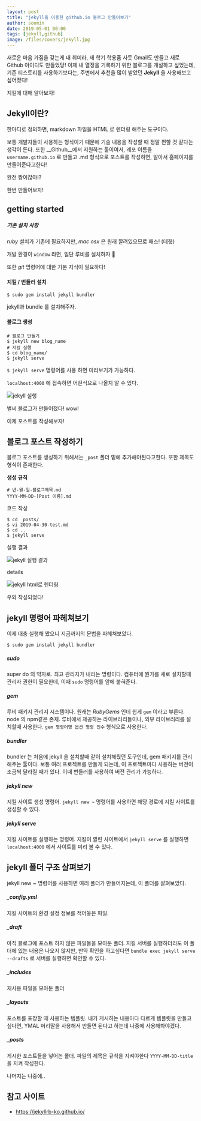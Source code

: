 ```yaml
---
layout: post
title: "jekyll을 이용한 github.io 블로그 만들어보기"
author: soomin
date: 2019-05-01 00:00
tags: [jekyll,github]
image: /files/covers/jekyll.jpg
---
```


새로운 마음 가짐을 갖는게 내 취미라, 새 학기 학용품 사듯 Gmail도 만들고 새로 Github 아이디도 만들었당! 이제 내 열정을 기록하기 위한 블로그를 개설하고 싶었는데, 기존 티스토리를 사용하기보다는, 주변에서 추천을 많이 받았던  __Jekyll__ 을 사용해보고 싶어졌다!

지킬에 대해 알아보자!

## Jekyll이란?

한마디로 정의하면, markdown 파일을 HTML 로 렌더링 해주는 도구이다. 

보통 개발자들이 사용하는 형식이기 때문에 기술 내용을 작성할 때 정말 편할 것 같다는 생각이 든다. 또한 __Github__에서 지원하는 툴이여서, 레포 이름을  `username.github.io` 로 만들고 .md 형식으로 포스트를 작성하면, 알아서 홈페이지를 만들어준다고한다!

완전 짱이잖아!?

한번 만들어보자!

## getting started

##### 기존 설치 사항

_ruby_ 설치가 기존에 필요하지만, _mac osx_ 은 원래 깔려있으므로 패스! (데헷)

개발 환경이 `window` 라면, 일단 루비를 설치하자 👀

또한 _git_ 명령어에 대한 기본 지식이 필요하다! 

#### __지킬 / 번들러 설치__

```console
$ sudo gem install jekyll bundler
```

jekyll과 bundle 를 설치해주자. 

#### __블로그 생성__

```console
# 블로그 만들기
$ jekyll new blog_name
# 지킬 실행
$ cd blog_name/
$ jekyll serve
```



`$ jekyll serve` 명령어를 사용 하면 미리보기가 가능하다.

 `localhost:4000` 에 접속하면 어떤식으로 나올지 알 수 있다.

![jekyll 실행](/files/jekyll/jekyll-serve.png)

벌써 블로그가 만들어졌다! wow!

이제 포스트를 작성해보자!



## 블로그 포스트 작성하기

블로그 포스트를 생성하기 위해서는  `_post` 폴더 밑에 추가해야된다고한다. 또한 제목도 형식이 존재한다. 

__생성 규칙__

```
# 년-월-일-블로그제목.md
YYYY-MM-DD-[Post 이름].md
```

코드 작성

```console
$ cd _posts/ 
$ vi 2019-04-30-test.md
$ cd ..
$ jekyll serve 
```

실행 결과

![jekyll 실행 결과](/files/jekyll/jekyll-title.png)

details

![jekyll html로 렌더링](/files/jekyll/jekyll-details.png)

우와 작성되었다!



## jekyll 명령어 파헤쳐보기

이제 대충 실행해 봤으니 지금까지의 문법을 파헤쳐보았다.

```console
$ sudo gem install jekyll bundler
```

##### sudo

super do 의 약자로. 최고 관리자가 내리는 명령이다. 컴퓨터에 뭔가를 새로 설치할때 관리자 권한이 필요한데, 이때 `sudo` 명령어를 앞에 붙혀준다. 

##### gem 

루비 패키지 관리지 시스템이다. 원래는 _RubyGems_ 인데 쉽게 `gem` 이라고 부른다. node 의 npm같은 존재. 루비에서 제공하는 라이브러리들이나, 외부 라이브러리를 설치할때 사용한다. `gem 명령어명 옵션 명령 인수` 형식으로 사용한다. 

##### bundler

bundler 는 처음에 jekyll 을 설치할때 같이 설치해줬던 도구인데, gem 패키지를 관리해주는 툴이다. 보통 여러 프로젝트를 만들게 되는데, 이 프로젝트마다 사용하는 버전이 조금씩 달라질 때가 있다. 이때 번들러를 사용하여 버전 관리가 가능하다. 

##### jekyll new

지킬 사이트 생성 명령어. `jekyll new ~` 명령어를 사용하면 해당 경로에 지킬 사이트를 생성할 수 있다.

##### jekyll serve

지킬 사이트를 실행하는 명령어. 지킬이 깔린 사이트에서 `jekyll serve` 를 실행하면 `localhost:4000` 에서 사이트를 미리 볼 수 있다. 





## jekyll 폴더 구조 살펴보기 

jekyll new ~ 명령어를 사용하면 여러 폴더가 만들어지는데, 이 폴더를 살펴보았다.

##### _config.yml

지킬 사이트의 환경 설정 정보를 적어놓은 파일.

##### _draft

아직 블로그에 포스트 하지 않은 파일들을 모아둔 폴더.  지킬 서버를 실행하더라도 이 폴더에 있는 내용은 나오지 않지만, 만약 확인을 하고싶다면 `bundle exec jekyll serve --drafts` 로 서버를 실행하면 확인할 수 있다. 

##### _includes

재사용 파일을 모아둔 폴더

##### _layouts

포스트를 포장할 때 사용하는 템플릿. 내가 게시하는 내용마다 다르게 템플릿을 만들고 싶다면, YMAL 머리말을 사용해서 만들면 된다고 하는데 나중에 사용해봐야겠다.

##### _posts

게시한 포스트들을 넣어논 폴더. 파일의 제목은 규칙을 지켜야한다 `YYYY-MM-DD-title` 을 지켜 작성한다. 



나머지는 나중에..



## 참고 사이트

- https://jekyllrb-ko.github.io/